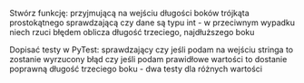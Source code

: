 Stwórz funkcję:
przyjmującą na wejściu długości boków trójkąta prostokątnego
sprawdzającą czy dane są typu int - w przeciwnym wypadku niech rzuci błędem
oblicza długość trzeciego, najdłuższego boku


Dopisać testy w PyTest:
sprawdzający czy jeśli podam na wejściu stringa to zostanie wyrzucony błąd
czy jeśli podam prawidłowe wartości to dostanie poprawną długość trzeciego boku - dwa testy dla różnych wartości
